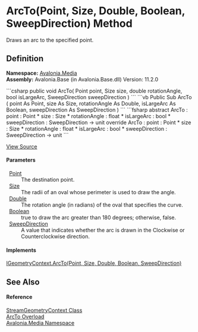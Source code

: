 # ArcTo(Point, Size, Double, Boolean, SweepDirection) Method


Draws an arc to the specified point.



## Definition
**Namespace:** <a href="N_Avalonia_Media">Avalonia.Media</a>  
**Assembly:** Avalonia.Base (in Avalonia.Base.dll) Version: 11.2.0

<Tabs groupId="api-code-preview">
<TabItem value="csharp" label="C#">
```csharp
public void ArcTo(
	Point point,
	Size size,
	double rotationAngle,
	bool isLargeArc,
	SweepDirection sweepDirection
)
```
</TabItem>
<TabItem value="vb" label="VB">
```vb
Public Sub ArcTo ( 
	point As Point,
	size As Size,
	rotationAngle As Double,
	isLargeArc As Boolean,
	sweepDirection As SweepDirection
)
```
</TabItem>
<TabItem value="fsharp" label="F#">
```fsharp
abstract ArcTo : 
        point : Point * 
        size : Size * 
        rotationAngle : float * 
        isLargeArc : bool * 
        sweepDirection : SweepDirection -> unit 
override ArcTo : 
        point : Point * 
        size : Size * 
        rotationAngle : float * 
        isLargeArc : bool * 
        sweepDirection : SweepDirection -> unit 
```
</TabItem>
</Tabs>



<a href="https://github.com/AvaloniaUI/Avalonia/tree/master/src/Avalonia.Base/Media/StreamGeometryContext.cs#L40" title="View the source code">View Source</a>



#### Parameters
<dl><dt>  <a href="T_Avalonia_Point">Point</a></dt><dd>The destination point.</dd><dt>  <a href="T_Avalonia_Size">Size</a></dt><dd>The radii of an oval whose perimeter is used to draw the angle.</dd><dt>  <a href="https://learn.microsoft.com/dotnet/api/system.double" target="_blank" rel="noopener noreferrer">Double</a></dt><dd>The rotation angle (in radians) of the oval that specifies the curve.</dd><dt>  <a href="https://learn.microsoft.com/dotnet/api/system.boolean" target="_blank" rel="noopener noreferrer">Boolean</a></dt><dd>true to draw the arc greater than 180 degrees; otherwise, false.</dd><dt>  <a href="T_Avalonia_Media_SweepDirection">SweepDirection</a></dt><dd>A value that indicates whether the arc is drawn in the Clockwise or Counterclockwise direction.</dd></dl>

#### Implements
<a href="M_Avalonia_Platform_IGeometryContext_ArcTo">IGeometryContext.ArcTo(Point, Size, Double, Boolean, SweepDirection)</a>  


## See Also


#### Reference
<a href="T_Avalonia_Media_StreamGeometryContext">StreamGeometryContext Class</a>  
<a href="Overload_Avalonia_Media_StreamGeometryContext_ArcTo">ArcTo Overload</a>  
<a href="N_Avalonia_Media">Avalonia.Media Namespace</a>  
